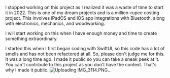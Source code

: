 I stopped working on this project as I realized it was a waste of time to start it in 2022. 
This is one of my dream projects and is a million-rupee costing project.
This involves iPadOS and iOS app integrations with Bluetooth, along with electronics, mechanics, and woodworking.

I will start working on this when I have enough money and time to create something extraordinary.

I started this when I first began coding with SwiftUI, so this code has a lot of smells and has not been refactored at all. 
So, please don't judge me for this. It was a long time ago. 
I made it public so you can take a sneak peek at it. 
You can't contribute to this project as you don't have the context. 
That's why I made it public.
![Uploading IMG_3114.PNG…]()
